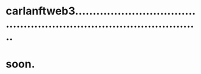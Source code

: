 # carlanftweb3.........................................................................................
# soon.
